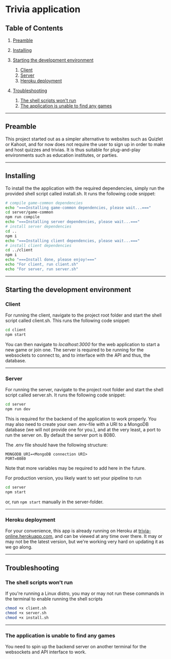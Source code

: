 # Trivia application

## Table of Contents

1. [Preamble](#preamble)
2. [Installing](#installing)
3. [Starting the development environment](#starting-the-development-environment)

    1. [Client](#client)
    2. [Server](#server)
    3. [Heroku deployment](#heroku-deployment)
4. [Troubleshooting](#troubleshooting)
    1. [The shell scripts won't run](#the-shell-scripts-wont-run)
    2. [The application is unable to find any games](#the-application-is-unable-to-find-any-games)

- - -

## Preamble

This project started out as a simpler alternative to websites such as Quizlet or Kahoot, and for now does not require the user to sign up in order to make and host quizzes and trivias. It is thus suitable for plug-and-play environments such as education institutes, or parties.

- - -

## Installing

To install the the application with the required dependencies, simply run the provided shell script called install.sh. It runs the following code snippet:
```sh
# compile game-common dependencies
echo "===Installing game-common dependencies, please wait...==="
cd server/game-common
npm run compile
echo "===Installing server dependencies, please wait...==="
# install server dependencies
cd ..
npm i
echo "===Installing client dependencies, please wait...==="
# install client dependencies
cd ../client
npm i
echo "===Install done, please enjoy!==="
echo "For client, run client.sh"
echo "For server, run server.sh"
```

- - -

## Starting the development environment

### Client

For running the client, navigate to the project root folder and start the shell script called client.sh. This runs the following code snippet:

```sh
cd client
npm start
```

You can then navigate to *localhost:3000* for the web application to start a new game or join one. The server is required to be running for the websockets to connect to, and to interface with the API and thus, the database.

- - -

### Server

For running the server, navigate to the project root folder and start the shell script called server.sh. It runs the following code snippet:

```sh
cd server
npm run dev
```

This is required for the backend of the application to work properly. You may also need to create your own .env-file with a URI to a MongoDB database (we will not provide one for you.), and at the very least, a port to run the server on. By default the server port is 8080.

The .env file should have the following structure:
```
MONGODB_URI=<MongoDB connection URI>
PORT=8080
```

Note that more variables may be required to add here in the future.

For production version, you likely want to set your pipeline to run
```sh
cd server
npm start
```
or, run ```npm start``` manually in the server-folder.

- - -

### Heroku deployment

For your convenience, this app is already running on Heroku at [trivia-online.herokuapp.com](https://trivia-online.herokuapp.com), and can be viewed at any time over there. It may or may not be the latest version, but we're working very hard on updating it as we go along.

- - -

## Troubleshooting

### The shell scripts won't run

If you're running a Linux distro, you may or may not run these commands in the terminal to enable running the shell scripts
```sh
chmod +x client.sh
chmod +x server.sh
chmod +x install.sh
```

- - -

### The application is unable to find any games

You need to spin up the backend server on another terminal for the websockets and API interface to work.
